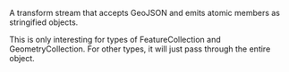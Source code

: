 A transform stream that accepts GeoJSON and emits atomic members as stringified objects.

This is only interesting for types of FeatureCollection and GeometryCollection.
For other types, it will just pass through the entire object.
